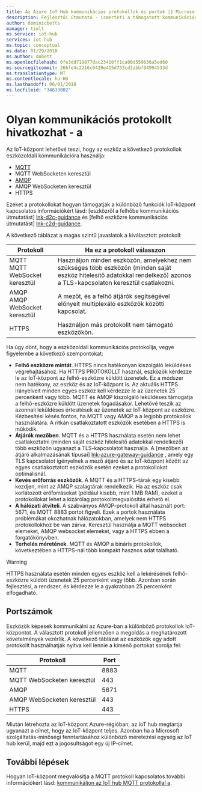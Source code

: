 ```yaml
---
title: Az Azure IoT Hub kommunikációs protokollok és portok |} Microsoft Docs
description: Fejlesztői útmutató - ismerteti a támogatott kommunikációs protokollok a eszközről a felhőbe és a felhő-eszköz- és a portszámok, amelyek nyitva kell lennie.
author: dominicbetts
manager: timlt
ms.service: iot-hub
services: iot-hub
ms.topic: conceptual
ms.date: 01/29/2018
ms.author: dobett
ms.openlocfilehash: 0fe3dd719877dac23410ff1ca00d559636a5ed60
ms.sourcegitcommit: 266fe4c2216c0420e415d733cd3abbf94994533d
ms.translationtype: MT
ms.contentlocale: hu-HU
ms.lasthandoff: 06/01/2018
ms.locfileid: "34633002"
---
```

# <a name="reference---choose-a-communication-protocol"></a>Olyan kommunikációs protokollt hivatkozhat - a

Az IoT-központ lehetővé teszi, hogy az eszköz a következő protokollok eszközoldali kommunikációra használja:

* [MQTT][lnk-mqtt]
* MQTT WebSocketen keresztül
* [AMQP][lnk-amqp]
* AMQP WebSocketen keresztül
* HTTPS

Ezeket a protokollokat hogyan támogatják a különböző funkciók IoT-központ kapcsolatos információkért lásd: [eszközről a felhőbe kommunikációs útmutatást] [ lnk-d2c-guidance] és [felhő eszközre kommunikációs útmutatást] [lnk-c2d-guidance].

A következő táblázat a magas szintű javaslatok a kiválasztott protokoll:

| Protokoll | Ha ez a protokoll válasszon |
| --- | --- |
| MQTT <br> MQTT WebSocket keresztül |Használjon minden eszközön, amelyekhez nem szükséges több eszközön (minden saját eszköz hitelesítő adatokkal rendelkező) azonos a TLS-kapcsolaton keresztül csatlakozni. |
| AMQP <br> AMQP WebSocket keresztül |A mezőt, és a felhő átjárók segítségével előnyeit multiplexáló eszközök közötti kapcsolat. |
| HTTPS |Használjon más protokollt nem támogató eszközökön. |

Ha úgy dönt, hogy a eszközoldali kommunikációs protokollja, vegye figyelembe a következő szempontokat:

* **Felhő eszközre mintát**. HTTPS nincs hatékonyan kiszolgáló leküldéses végrehajtásához. Ha HTTPS PROTOKOLLT használ, eszközök kérdezze le az IoT-központ az felhő-eszközre küldött üzenetek. Ez a módszer nem hatékony, az eszköz és az IoT-központ is. Az aktuális HTTPS irányelveit minden egyes eszköz kell kérdezze le az üzenetek 25 percenként vagy több. MQTT és AMQP kiszolgáló leküldéses támogatja a felhő-eszközre küldött üzenetek fogadásakor. Lehetővé teszik az azonnali leküldéses értesítések az üzenetek az IoT-központ az eszközre. Kézbesítési késés fontos, ha MQTT vagy AMQP a a legjobb protokollok használatára. A ritkán csatlakoztatott eszközök esetében a HTTPS is működik.
* **Átjárók mezőben**. MQTT és a HTTPS használata esetén nem lehet csatlakoztatni (minden saját eszköz hitelesítő adatokkal rendelkező) több eszközön ugyanazt a TLS-kapcsolatot használja. A [mezőben az átjáró alkalmazásának típusai] [ lnk-azure-gateway-guidance] , amely egy TLS kapcsolatot igényelnek a mező átjáró és az IoT-központ között az egyes csatlakoztatott eszközök esetén ezeket a protokollokat optimálisnál.
* **Kevés erőforrás eszközök**. A MQTT és a HTTPS-tárak egy kisebb kezdjen, mint az AMQP szalagtárak rendelkezik. Ha az eszköz csak korlátozott erőforrásokat (például kisebb, mint 1 MB RAM), ezeket a protokollokat lehet a kizárólag protokollmegvalósítás érhető el.
* **A hálózati átviteli**. A szabványos AMQP-protokoll által használt port: 5671, és MQTT 8883 portot figyeli. Ezek a portok használata problémákat okozhatnak hálózatokban, amelyek nem HTTPS protokollokhoz be van zárva. Keresztül használja a MQTT websocket elemeket, AMQP websocket elemeket, vagy a HTTPS ebben a forgatókönyvben.
* **Terhelés méretének**. MQTT és AMQP a bináris protokollok, következtében a HTTPS-nál több kompakt hasznos adat található.

> [!WARNING]
> HTTPS használata esetén minden egyes eszköz kell a lekérésének felhő-eszközre küldött üzenetek 25 percenként vagy több. Azonban során fejlesztési, a rendszer, és kérdezze le a gyakrabban 25 percenként elfogadható.

## <a name="port-numbers"></a>Portszámok

Eszközök képesek kommunikálni az Azure-ban a különböző protokollok IoT-központot. A választott protokoll jellemzően a megoldás a meghatározott követelmények vezérlik. A következő táblázat az eszközök egy adott protokollt használhatják nyitva kell lennie a kimenő portokat sorolja fel:

| Protokoll | Port |
| --- | --- |
| MQTT |8883 |
| MQTT WebSocketen keresztül |443 |
| AMQP |5671 |
| AMQP WebSocketen keresztül |443 |
| HTTPS |443 |

Miután létrehozta az IoT-központ Azure-régióban, az IoT hub megtartja ugyanazt a címet, hogy az IoT-központ teljes. Azonban ha a Microsoft szolgáltatás-minőségi fenntartásához különböző méretezési egység az IoT hub kerül, majd ezt a jogosultságot egy új IP-címet.


## <a name="next-steps"></a>További lépések

Hogyan IoT-központ megvalósítja a MQTT protokoll kapcsolatos további információkért lásd: [kommunikáljon az IoT hub MQTT protokollal a][lnk-mqtt-support].

[lnk-d2c-guidance]: iot-hub-devguide-d2c-guidance.md
[lnk-c2d-guidance]: iot-hub-devguide-c2d-guidance.md
[lnk-mqtt-support]: iot-hub-mqtt-support.md
[lnk-amqp]: http://docs.oasis-open.org/amqp/core/v1.0/os/amqp-core-complete-v1.0-os.pdf
[lnk-mqtt]: http://docs.oasis-open.org/mqtt/mqtt/v3.1.1/mqtt-v3.1.1.pdf
[lnk-azure-gateway-guidance]: iot-hub-devguide-endpoints.md#field-gateways
